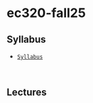 # ec320-fall25


## Syllabus

- [`Syllabus`](https://raw.githack.com/marciosantetti/ec320-fall25/main/syllabus/syllabus-ec320-fall25.pdf)


<br>


## Lectures
